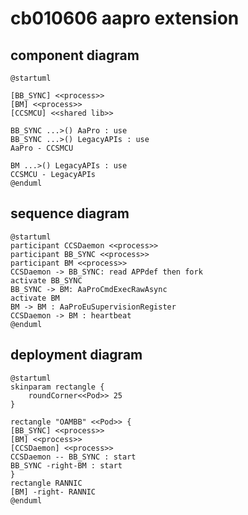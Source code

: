 # cb010606 aapro extension

## component diagram
```plantuml
@startuml

[BB_SYNC] <<process>>
[BM] <<process>>
[CCSMCU] <<shared lib>>

BB_SYNC ...>() AaPro : use
BB_SYNC ...>() LegacyAPIs : use
AaPro - CCSMCU

BM ...>() LegacyAPIs : use
CCSMCU - LegacyAPIs
@enduml
```

## sequence diagram
```plantuml
@startuml
participant CCSDaemon <<process>>
participant BB_SYNC <<process>>
participant BM <<process>>
CCSDaemon -> BB_SYNC: read APPdef then fork
activate BB_SYNC
BB_SYNC -> BM: AaProCmdExecRawAsync
activate BM
BM -> BM : AaProEuSupervisionRegister
CCSDaemon -> BM : heartbeat
@enduml
```

## deployment diagram
```plantuml
@startuml
skinparam rectangle {
    roundCorner<<Pod>> 25
}

rectangle "OAMBB" <<Pod>> {
[BB_SYNC] <<process>>
[BM] <<process>>
[CCSDaemon] <<process>>
CCSDaemon -- BB_SYNC : start
BB_SYNC -right-BM : start
}
rectangle RANNIC
[BM] -right- RANNIC
@enduml

```